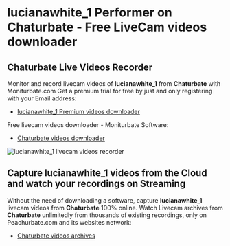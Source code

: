# lucianawhite_1 Performer on Chaturbate - Free LiveCam videos downloader

## Chaturbate Live Videos Recorder

Monitor and record livecam videos of **lucianawhite_1** from **Chaturbate** with Moniturbate.com
Get a premium trial for free by just and only registering with your Email address:
* [lucianawhite_1 Premium videos downloader](https://moniturbate.com/request-demo-licence-key.html)

Free livecam videos downloader - Moniturbate Software:
* [Chaturbate videos downloader](https://moniturbate.com/moniturbate-download-software.html)

![lucianawhite_1 livecam videos recorder](https://peachurnet.com/templates/moniturbate-software.png)


## Capture lucianawhite_1 videos from the Cloud and watch your recordings on Streaming

Without the need of downloading a software, capture **lucianawhite_1** livecam videos from **Chaturbate** 100% online.
Watch Livecam archives from **Chaturbate** unlimitedly from thousands of existing recordings, only on Peachurbate.com and its websites network:
* [Chaturbate videos archives](https://peachurnet.com/)